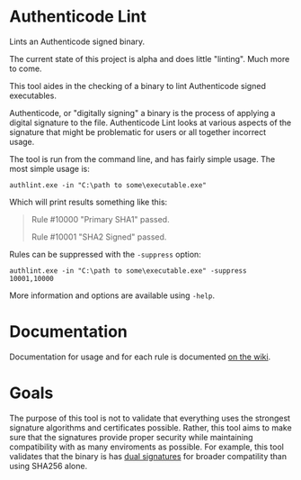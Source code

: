 # Authenticode Lint

Lints an Authenticode signed binary.

The current state of this project is alpha and does little "linting". Much more to come.

This tool aides in the checking of a binary to lint Authenticode signed executables.

Authenticode, or "digitally signing" a binary is the process of applying a digital signature to the file.
Authenticode Lint looks at various aspects of the signature that might be problematic for users or all
together incorrect usage.

The tool is run from the command line, and has fairly simple usage. The most simple usage is:

    authlint.exe -in "C:\path to some\executable.exe"

Which will print results something like this:

>Rule #10000 "Primary SHA1" passed.
>
>Rule #10001 "SHA2 Signed" passed.

Rules can be suppressed with the `-suppress` option:

    authlint.exe -in "C:\path to some\executable.exe" -suppress 10001,10000

More information and options are available using `-help`.

# Documentation

Documentation for usage and for each rule is documented [on the wiki](https://github.com/vcsjones/AuthenticodeLint/wiki).

# Goals

The purpose of this tool is not to validate that everything uses the strongest signature algorithms
and certificates possible. Rather, this tool aims to make sure that the signatures provide proper
security while maintaining compatibility with as many enviroments as possible. For example, this tool
validates that the binary is has [dual signatures](https://textslashplain.com/2016/01/10/authenticode-in-2016/)
for broader compatility than using SHA256 alone.
